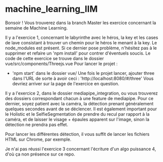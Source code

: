 # machine_learning_IIM

Bonsoir ! 
Vous trouverez dans la branch Master les exercice concernant la semaine de Machine Learning.

Il y a l'exercice 1, concernant le labyrinthe avec le héros, la key et les cases de lave consistant à trouver un chemin pour le héros le menant à la key.
Le node_modules est présent. Si ce dernier pose problème, n'hésitez pas à le supprimer et refaire un 'npm install' pour contrer d'éventuels soucis.
Le code de cette exercice se trouve dans le dossier vue/src/components/Threejs.vue
Pour lancer le projet :
 - 'npm start' dans le dossier vue/
Une fois le projet lancer, ajouter three dans l'URL de sorte à avoir ceci : 'http://localhost:8080/#/three'
Vous devriez arriver sur la page de l'exercice en question.


Il y a l'exercice 2, dans le dossier mediapipe_integration, ou vous trouverez des dossiers correspondant chacun à une feature de mediapipe. Pour ce dernier, soyez
patient avec la caméra, la détection prenant généralement quelques secondes avant de se déclencer.
Il est également important pour le Holistic et le SelfieSegmentation de prendre du recul par rapport à la caméra, et de laisser le visage + épaules apparent sur l'image, sinon
la détection ne prendra pas effet.

Pour lancer les différentes détection, il vous suffit de lancer les fichiers HTML sur Chrome, par exemple.

Je n'ai pas réussi l'exercice 3 concernant l'écriture d'un algo puissance 4, d'où ça non présence sur ce repo.

 
